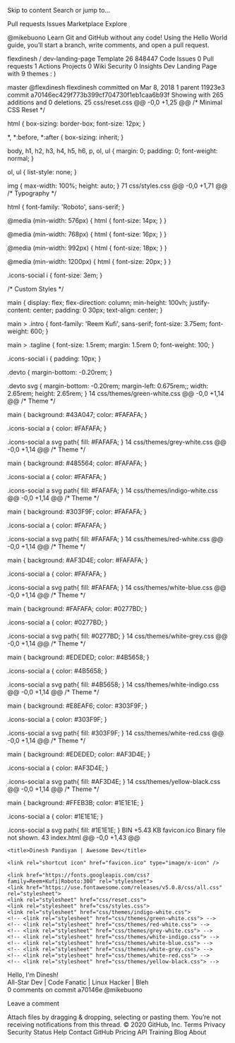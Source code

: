 Skip to content
Search or jump to…

Pull requests
Issues
Marketplace
Explore
 
@mikebuono 
Learn Git and GitHub without any code!
Using the Hello World guide, you’ll start a branch, write comments, and open a pull request.


flexdinesh
/
dev-landing-page
Template
26
848447
 Code Issues 0 Pull requests 1 Actions Projects 0 Wiki Security 0 Insights
Dev Landing Page with 9 themes : )

 master
@flexdinesh
flexdinesh committed on Mar 8, 2018 
1 parent 11923e3 commit a70146ec429f773b399cf704730f1eb1caa6b93f
Showing  with 265 additions and 0 deletions.
 25  css/reset.css 
@@ -0,0 +1,25 @@
/* Minimal CSS Reset */

html {
  box-sizing: border-box;
  font-size: 12px;
}

*, *:before, *:after {
  box-sizing: inherit;
}

body, h1, h2, h3, h4, h5, h6, p, ol, ul {
  margin: 0;
  padding: 0;
  font-weight: normal;
}

ol, ul {
  list-style: none;
}

img {
  max-width: 100%;
  height: auto;
} 
 71  css/styles.css 
@@ -0,0 +1,71 @@
/* Typography */

html {
	font-family: 'Roboto', sans-serif;
}

@media (min-width: 576px) {
	html {
		font-size: 14px;
	}
}

@media (min-width: 768px) {
	html {
		font-size: 16px;
	}
}

@media (min-width: 992px) {
	html {
		font-size: 18px;
	}
}

@media (min-width: 1200px) {
	html {
		font-size: 20px;
	}
}

.icons-social i {
	font-size: 3em;
}

/* Custom Styles */

main {
	display: flex;
	flex-direction: column;
	min-height: 100vh;
	justify-content: center;
	padding: 0 30px;
	text-align: center;
}

main > .intro {
	font-family: 'Reem Kufi', sans-serif;
	font-size: 3.75em;
	font-weight: 600;
}

main > .tagline {
	font-size: 1.5rem;
	margin: 1.5rem 0;
	font-weight: 100;
}

.icons-social i {
	padding: 10px;
}

.devto {
	margin-bottom: -0.20rem;
}

.devto svg {
	margin-bottom: -0.20rem;
	margin-left: 0.675rem;;
	width: 2.65rem;
	height: 2.65rem;
} 
 14  css/themes/green-white.css 
@@ -0,0 +1,14 @@
/* Theme */

main {
	background: #43A047;
	color: #FAFAFA;
}

.icons-social a {
	color: #FAFAFA;
}

.icons-social a svg path{
	fill: #FAFAFA;
} 
 14  css/themes/grey-white.css 
@@ -0,0 +1,14 @@
/* Theme */

main {
	background: #485564;
	color: #FAFAFA;
}

.icons-social a {
	color: #FAFAFA;
}

.icons-social a svg path{
	fill: #FAFAFA;
} 
 14  css/themes/indigo-white.css 
@@ -0,0 +1,14 @@
/* Theme */

main {
	background: #303F9F;
	color: #FAFAFA;
}

.icons-social a {
	color: #FAFAFA;
}

.icons-social a svg path{
	fill: #FAFAFA;
} 
 14  css/themes/red-white.css 
@@ -0,0 +1,14 @@
/* Theme */

main {
	background: #AF3D4E;
	color: #FAFAFA;
}

.icons-social a {
	color: #FAFAFA;
}

.icons-social a svg path{
	fill: #FAFAFA;
} 
 14  css/themes/white-blue.css 
@@ -0,0 +1,14 @@
/* Theme */

main {
	background: #FAFAFA;
	color: #0277BD;
}

.icons-social a {
	color: #0277BD;
}

.icons-social a svg path{
	fill: #0277BD;
} 
 14  css/themes/white-grey.css 
@@ -0,0 +1,14 @@
/* Theme */

main {
	background: #EDEDED;
	color: #4B5658;
}

.icons-social a {
	color: #4B5658;
}

.icons-social a svg path{
	fill: #4B5658;
} 
 14  css/themes/white-indigo.css 
@@ -0,0 +1,14 @@
/* Theme */

main {
	background: #E8EAF6;
	color: #303F9F;
}

.icons-social a {
	color: #303F9F;
}

.icons-social a svg path{
	fill: #303F9F;
} 
 14  css/themes/white-red.css 
@@ -0,0 +1,14 @@
/* Theme */

main {
	background: #EDEDED;
	color: #AF3D4E;
}

.icons-social a {
	color: #AF3D4E;
}

.icons-social a svg path{
	fill: #AF3D4E;
} 
 14  css/themes/yellow-black.css 
@@ -0,0 +1,14 @@
/* Theme */

main {
	background: #FFEB3B;
	color: #1E1E1E;
}

.icons-social a {
	color: #1E1E1E;
}

.icons-social a svg path{
	fill: #1E1E1E;
} 
 BIN +5.43 KB favicon.ico 
Binary file not shown.
 43  index.html 
@@ -0,0 +1,43 @@
<!DOCTYPE html>
<html>
<head>
	<meta charset="utf-8">
	<meta http-equiv="X-UA-Compatible" content="IE=edge">
	<meta name="viewport" content="width=device-width, initial-scale=1.0">

	<title>Dinesh Pandiyan | Awesome Dev</title>

	<link rel="shortcut icon" href="favicon.ico" type="image/x-icon" />

	<link href="https://fonts.googleapis.com/css?family=Reem+Kufi|Roboto:300" rel="stylesheet">
	<link href="https://use.fontawesome.com/releases/v5.0.8/css/all.css" rel="stylesheet">
	<link rel="stylesheet" href="css/reset.css">
	<link rel="stylesheet" href="css/styles.css">
	<link rel="stylesheet" href="css/themes/indigo-white.css">
	<!-- <link rel="stylesheet" href="css/themes/green-white.css"> -->
	<!-- <link rel="stylesheet" href="css/themes/red-white.css"> -->
	<!-- <link rel="stylesheet" href="css/themes/grey-white.css"> -->
	<!-- <link rel="stylesheet" href="css/themes/white-indigo.css"> -->
	<!-- <link rel="stylesheet" href="css/themes/white-blue.css"> -->
	<!-- <link rel="stylesheet" href="css/themes/white-grey.css"> -->
	<!-- <link rel="stylesheet" href="css/themes/white-red.css"> -->
	<!-- <link rel="stylesheet" href="css/themes/yellow-black.css"> -->
</head>
<body>
	<main>
		<div class="intro">Hello, I'm Dinesh!</div>
		<div class="tagline">All-Star Dev | Code Fanatic | Linux Hacker | Bleh</div>
		<!-- Find your icons from here - https://fontawesome.com/icons?d=gallery&s=brands -->
		<div class="icons-social">
			<a target="_blank" href="https://github.com/flexdinesh"><i class="fab fa-github"></i></a>
			<a target="_blank" href="https://twitter.com/flexdinesh"><i class="fab fa-twitter"></i></a>
			<a target="_blank" href="https://stackoverflow.com/story/flexdinesh"><i class="fab fa-stack-overflow"></i></a>
			<a target="_blank" href="https://www.linkedin.com/in/dineshpandiyan"><i class="fab fa-linkedin"></i></a>
			<a target="_blank" href="https://medium.com/@flexdinesh"><i class="fab fa-medium"></i></a>
			<a target="_blank" href="https://www.freecodecamp.org"><i class="fab fa-free-code-camp"></i></a>
			<a target="_blank" href="https://www.behance.net"><i class="fab fa-behance"></i></a>
			<a target="_blank" href="https://codepen.io"><i class="fab fa-codepen"></i></a>
    </div>
	</main>
</body>
</html> 
0 comments on commit a70146e
@mikebuono
 
 
Leave a comment

Attach files by dragging & dropping, selecting or pasting them.
 You’re not receiving notifications from this thread.
© 2020 GitHub, Inc.
Terms
Privacy
Security
Status
Help
Contact GitHub
Pricing
API
Training
Blog
About

